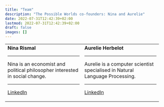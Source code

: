 ```yaml
---
title: "Team"
description: "The Possible Worlds co-founders: Nina and Aurelie"
date: 2022-07-31T12:42:39+02:00
lastmod: 2022-07-31T12:42:39+02:00
draft: false
images: []
---
```


<table>
<tr>
<td width='50%'>
<b>  Nina Rismal</b>
<hr>
Nina is an economist and political philosopher interested in social change. 
<hr>

[LinkedIn](https://www.linkedin.com/in/nina-rismal-734269234/)
</td>

<td width='50%'>
<b>  Aurelie Herbelot</b>
<hr>
Aurelie is a computer scientist specialised in Natural Language Processing.
<hr>

[LinkedIn](https://www.linkedin.com/in/aurelie-herbelot-0a8834238/)
</td>
</tr>
</table>
